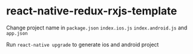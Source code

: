# react-native-redux-rxjs-template
Change project name in ```package.json``` ```index.ios.js``` ```index.android.js``` and ```app.json```

Run ```react-native upgrade``` to generate ios and android project
